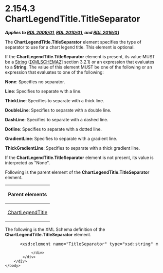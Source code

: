 <html dir="LTR" xmlns:mshelp="http://msdn.microsoft.com/mshelp" xmlns:ddue="http://ddue.schemas.microsoft.com/authoring/2003/5" xmlns:xlink="http://www.w3.org/1999/xlink" xmlns:tool="http://www.microsoft.com/tooltip">
    <head>
        <meta http-equiv="Content-Type" content="text/html; CHARSET=utf-8"></meta>
        <meta name="save" content="history"></meta>
        <title>2.154.3 ChartLegendTitle.TitleSeparator</title>
        <xml>
            <mshelp:toctitle title="2.154.3 ChartLegendTitle.TitleSeparator"></mshelp:toctitle>
            <mshelp:rltitle title="[MS-RDL]: ChartLegendTitle.TitleSeparator"></mshelp:rltitle>
            <mshelp:keyword index="A" term="638c1e6b-5f42-4a68-bb36-2209a21a3627"></mshelp:keyword>
            <mshelp:attr name="DCSext.ContentType" value="open specification"></mshelp:attr>
            <mshelp:attr name="AssetID" value="638c1e6b-5f42-4a68-bb36-2209a21a3627"></mshelp:attr>
            <mshelp:attr name="TopicType" value="kbRef"></mshelp:attr>
            <mshelp:attr name="DCSext.Title" value="[MS-RDL]: ChartLegendTitle.TitleSeparator" />
        </xml>
    </head>
    <body>
        <div id="header">
            <h1 class="heading">2.154.3 ChartLegendTitle.TitleSeparator</h1>
        </div>
        <div id="mainSection">
            <div id="mainBody">
                <div id="allHistory" class="saveHistory"></div>
                <div id="sectionSection0" class="section" name="collapseableSection">
                    

<p><b><i>Applies to </i></b><a href="1e855f94-4617-47e4-b89e-0856c6cb420f.md"><b><i>RDL 2008/01</i></b></a><b><i>,
</i></b><a href="3428e690-a348-4ec7-8a6a-8efb42d2cdee.md"><b><i>RDL 2010/01</i></b></a><b><i>,
and </i></b><a href="52ce3983-2bfc-4e72-9359-42aaf5fe4509.md"><b><i>RDL 2016/01</i></b></a></p>

<p>The <b>ChartLegendTitle.TitleSeparator</b> element specifies
the type of separator to use for a chart legend title. This element is
optional.</p>

<p>If the <b>ChartLegendTitle.TitleSeparator</b> element is
present, its value MUST be a <a href="1ed81ef3-a683-45e3-aaad-bd2bbe71bc3d.md">String</a>
(<a href="https://go.microsoft.com/fwlink/?LinkId=90610">[XMLSCHEMA2]</a>
section 3.2.1) or an expression that evaluates to a <b>String</b>. The value of
this element MUST be one of the following or an expression that evaluates to
one of the following:</p>

<p><b>None</b>: Specifies no separator.</p>

<p><b>Line</b>: Specifies to separate with a line.</p>

<p><b>ThickLine</b>: Specifies to separate with a thick
line.</p>

<p><b>DoubleLine</b>: Specifies to separate with a
double line.</p>

<p><b>DashLine</b>: Specifies to separate with a dashed line.</p>

<p><b>Dotline</b>: Specifies to separate with a dotted
line.</p>

<p><b>GradientLine</b>: Specifies to separate with a
gradient line.</p>

<p><b>ThickGradientLine</b>: Specifies to separate with
a thick gradient line.</p>

<p>If the <b>ChartLegendTitle.TitleSeparator</b> element is not
present, its value is interpreted as &quot;None&quot;.</p>

<p>Following is the parent element of the <b>ChartLegendTitle.TitleSeparator</b>
element.</p>

<table>
 <thead>
  <tr>
   <th>
   <p>Parent elements</p>
   </th>
  </tr>
 </thead>
 <tr>
  <td>
  <p><a href="f52c13d7-bd88-459b-aa48-9a5201c14004.md">ChartLegendTitle</a></p>
  </td>
 </tr>
</table>

<p>The following is the XML Schema definition of the <b>ChartLegendTitle.TitleSeparator</b>
element.</p>

<dl>
<dd>
<div><pre> &lt;xsd:element name=&quot;TitleSeparator&quot; type=&quot;xsd:string&quot; minOccurs=&quot;0&quot; /&gt;
</pre></div>
</dd></dl>


                </div>
            </div>
        </div>
    </body>
</html>
